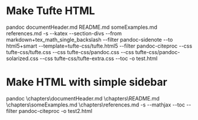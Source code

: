 # Make Tufte HTML

pandoc documentHeader.md README.md someExamples.md references.md -s --katex --section-divs --from markdown+tex_math_single_backslash --filter pandoc-sidenote --to html5+smart --template=tufte-css/tufte.html5 --filter pandoc-citeproc  --css tufte-css/tufte.css --css tufte-css/pandoc.css --css tufte-css/pandoc-solarized.css --css tufte-css/tufte-extra.css --toc -o test.html

# Make HTML with simple sidebar
pandoc \chapters\documentHeader.md \chapters\README.md \chapters\someExamples.md \chapters\references.md -s --mathjax --toc --filter pandoc-citeproc -o test2.html
